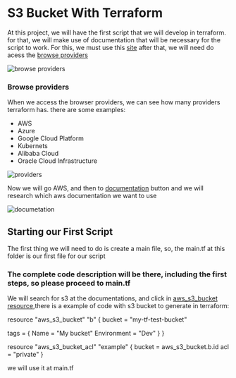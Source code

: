# S3 Bucket With Terraform


At this project, we will have the first script that we will develop in terraform. for that, we will make use of documentation that will be necessary for the script to work.
For this, we must use this [site](https://registry.terraform.io/)
after that, we will need do acess the [browse providers](https://registry.terraform.io/browse/providers)

![browse providers](https://user-images.githubusercontent.com/95464654/190253143-59ed8a22-d548-4a11-9724-4d1e930c9db4.png)

### Browse providers
When we access the browser providers, we can see how many providers terraform has. there are some examples:
* AWS
* Azure
* Google Cloud Platform
* Kubernets
* Alibaba Cloud
* Oracle Cloud Infrastructure

![providers](https://user-images.githubusercontent.com/95464654/190253267-8d787d7c-c367-44ce-994a-921b1a61d393.png)

Now we will go AWS, and then to [documentation](https://registry.terraform.io/providers/hashicorp/aws/latest/docs) button and we will research which aws documentation we want to use

![documetation](https://user-images.githubusercontent.com/95464654/190259502-58e44d4d-8566-4b8d-9551-fd29ce2013cb.png)


## Starting our First Script
The first thing we will need to do is create a main file, so, the main.tf at this folder is our first file for our script

### The complete code description will be there, including the first steps, so please proceed to main.tf
We will search for s3 at the documentations, and click in [aws_s3_bucket resource](https://registry.terraform.io/providers/hashicorp/aws/latest/docs/resources/s3_bucket),there is
a example of code with s3 bucket to generate in terraform:

resource "aws_s3_bucket" "b" {
  bucket = "my-tf-test-bucket"

  tags = {
    Name        = "My bucket"
    Environment = "Dev"
  }
}

resource "aws_s3_bucket_acl" "example" {
  bucket = aws_s3_bucket.b.id
  acl    = "private"
}

we will use it at main.tf